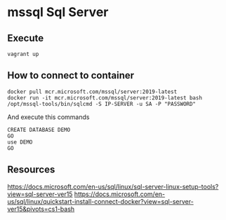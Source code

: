 # mssql Sql Server

## Execute

```
vagrant up
```

## How to connect to container 
```
docker pull mcr.microsoft.com/mssql/server:2019-latest
docker run -it mcr.microsoft.com/mssql/server:2019-latest bash
/opt/mssql-tools/bin/sqlcmd -S IP-SERVER -u SA -P "PASSWORD"
```

And execute this commands

```
CREATE DATABASE DEMO
GO
use DEMO
GO
```

## Resources

https://docs.microsoft.com/en-us/sql/linux/sql-server-linux-setup-tools?view=sql-server-ver15
https://docs.microsoft.com/en-us/sql/linux/quickstart-install-connect-docker?view=sql-server-ver15&pivots=cs1-bash